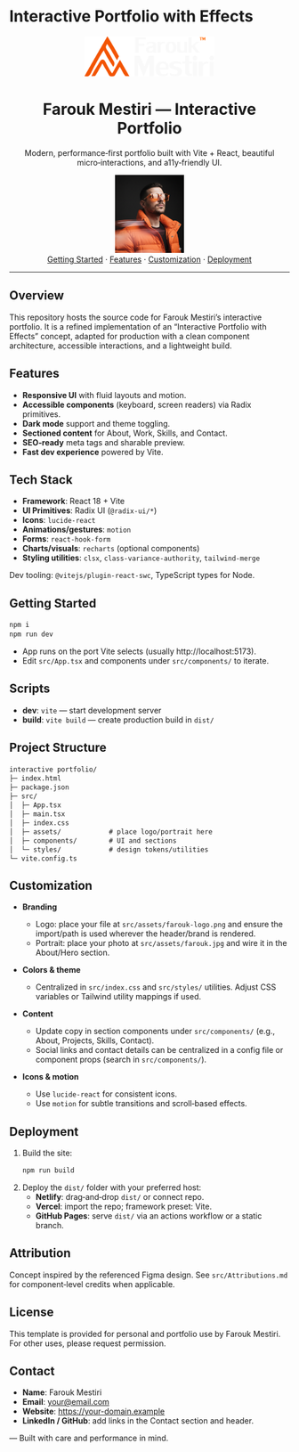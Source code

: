 # Interactive Portfolio with Effects
 
 <div align="center">
   <img src="src/assets/61d16c52608384e6255bd5d9cc59429cecf01121.png" alt="Farouk Mestiri Logo" height="72" />
   <h1>Farouk Mestiri — Interactive Portfolio</h1>
   <p>Modern, performance‑first portfolio built with Vite + React, beautiful micro‑interactions, and a11y‑friendly UI.</p>
   <img src="src/assets/9e94761fe39ede1028a23154f9511cfbfa815afd.png" alt="Farouk Mestiri Portrait" height="140" borderRadius="50%"/>
   <br/>
   <a href="#getting-started">Getting Started</a> ·
   <a href="#features">Features</a> ·
   <a href="#customization">Customization</a> ·
   <a href="#deployment">Deployment</a>
 </div>
 
 ---
 
 ## Overview
 
 This repository hosts the source code for Farouk Mestiri’s interactive portfolio. It is a refined implementation of an “Interactive Portfolio with Effects” concept, adapted for production with a clean component architecture, accessible interactions, and a lightweight build.
 

 ## Features
 
 - **Responsive UI** with fluid layouts and motion.
 - **Accessible components** (keyboard, screen readers) via Radix primitives.
 - **Dark mode** support and theme toggling.
 - **Sectioned content** for About, Work, Skills, and Contact.
 - **SEO‑ready** meta tags and sharable preview.
 - **Fast dev experience** powered by Vite.
 
 ## Tech Stack
 
 - **Framework**: React 18 + Vite
 - **UI Primitives**: Radix UI (`@radix-ui/*`)
 - **Icons**: `lucide-react`
 - **Animations/gestures**: `motion`
 - **Forms**: `react-hook-form`
 - **Charts/visuals**: `recharts` (optional components)
 - **Styling utilities**: `clsx`, `class-variance-authority`, `tailwind-merge`
 
 Dev tooling: `@vitejs/plugin-react-swc`, TypeScript types for Node.
 
 ## Getting Started
 
 ```bash
 npm i
 npm run dev
 ```
 
 - App runs on the port Vite selects (usually http://localhost:5173).
 - Edit `src/App.tsx` and components under `src/components/` to iterate.
 
 ## Scripts
 
 - **dev**: `vite` — start development server
 - **build**: `vite build` — create production build in `dist/`
 
 ## Project Structure
 
 ```text
 interactive portfolio/
 ├─ index.html
 ├─ package.json
 ├─ src/
 │  ├─ App.tsx
 │  ├─ main.tsx
 │  ├─ index.css
 │  ├─ assets/            # place logo/portrait here
 │  ├─ components/        # UI and sections
 │  └─ styles/            # design tokens/utilities
 └─ vite.config.ts
 ```
 
 ## Customization
 
 - **Branding**
   - Logo: place your file at `src/assets/farouk-logo.png` and ensure the import/path is used wherever the header/brand is rendered.
   - Portrait: place your photo at `src/assets/farouk.jpg` and wire it in the About/Hero section.
 
 - **Colors & theme**
   - Centralized in `src/index.css` and `src/styles/` utilities. Adjust CSS variables or Tailwind utility mappings if used.
 
 - **Content**
   - Update copy in section components under `src/components/` (e.g., About, Projects, Skills, Contact).
   - Social links and contact details can be centralized in a config file or component props (search in `src/components/`).
 
 - **Icons & motion**
   - Use `lucide-react` for consistent icons.
   - Use `motion` for subtle transitions and scroll‑based effects.
 
 ## Deployment
 
 1. Build the site:
    ```bash
    npm run build
    ```
 2. Deploy the `dist/` folder with your preferred host:
    - **Netlify**: drag‑and‑drop `dist/` or connect repo.
    - **Vercel**: import the repo; framework preset: Vite.
    - **GitHub Pages**: serve `dist/` via an actions workflow or a static branch.
 
 ## Attribution
 
 Concept inspired by the referenced Figma design. See `src/Attributions.md` for component‑level credits when applicable.
 
 ## License
 
 This template is provided for personal and portfolio use by Farouk Mestiri. For other uses, please request permission.
 
 ## Contact
 
 - **Name**: Farouk Mestiri
 - **Email**: your@email.com
 - **Website**: https://your-domain.example
 - **LinkedIn / GitHub**: add links in the Contact section and header.
 
 — Built with care and performance in mind.